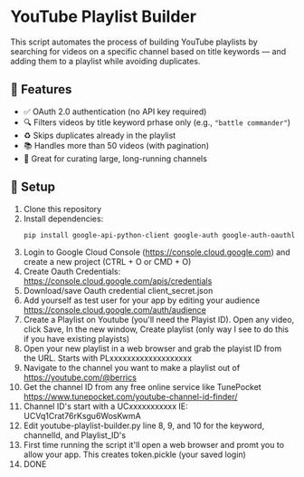 # YouTube Playlist Builder

This script automates the process of building YouTube playlists by searching for videos on a specific channel based on title keywords — and adding them to a playlist while avoiding duplicates.

## 🔧 Features

- ✅ OAuth 2.0 authentication (no API key required)
- 🔍 Filters videos by title keyword prhase only (e.g., `"battle commander"`)
- ♻️ Skips duplicates already in the playlist
- 📚 Handles more than 50 videos (with pagination)
- 🧠 Great for curating large, long-running channels

## 🚀 Setup

1. Clone this repository
2. Install dependencies:
   ```bash
   pip install google-api-python-client google-auth google-auth-oauthlib
3. Login to Google Cloud Console (https://console.cloud.google.com) and create a new project (CTRL + O or CMD + O)
4. Create Oauth Credentials: https://console.cloud.google.com/apis/credentials
5. Download/save Oauth credential client_secret.json
6. Add yourself as test user for your app by editing your audience https://console.cloud.google.com/auth/audience
7. Create a Playlist on Youtube (you'll need the Playist ID). Open any video, click Save, In the new window, Create playlist (only way I see to do this if you have existing playists)
7. Open your new playlist in a web browser and grab the playist ID from the URL.  Starts with PLxxxxxxxxxxxxxxxxxxx
8. Navigate to the channel you want to make a playlist out of https://youtube.com/@berrics
9. Get the channel ID from any free online service like TunePocket https://www.tunepocket.com/youtube-channel-id-finder/
10. Channel ID's start with a UCxxxxxxxxxxx   IE: UCVq1Crat76rKsgu6WosKwmA
11. Edit youtube-playlist-builder.py line 8, 9, and 10 for the keyword, channelId, and Playlist_ID's
12. First time running the script it'll open a web browser and promt you to allow your app.  This creates token.pickle (your saved login)
13. DONE

 
   
